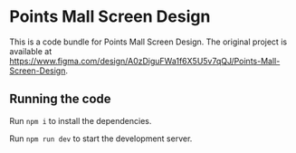 
  # Points Mall Screen Design

  This is a code bundle for Points Mall Screen Design. The original project is available at https://www.figma.com/design/A0zDiguFWa1f6X5U5v7qQJ/Points-Mall-Screen-Design.

  ## Running the code

  Run `npm i` to install the dependencies.

  Run `npm run dev` to start the development server.
  